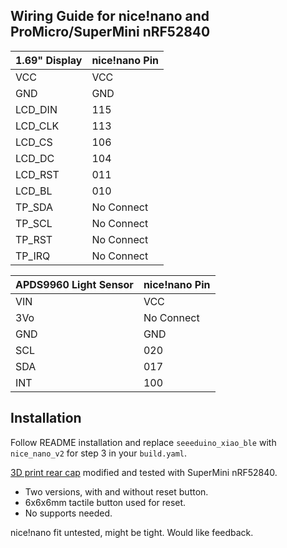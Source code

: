 ## Wiring Guide for nice!nano and ProMicro/SuperMini nRF52840

| 1.69" Display				    | nice!nano Pin |
|-------------------------------|-----------|
| VCC						    | VCC |
| GND						    | GND |
| LCD_DIN   				    | 115 |	
| LCD_CLK   			    	| 113 |
| LCD_CS	    				| 106 |
| LCD_DC	    	    		| 104 |
| LCD_RST	           			| 011 |
| LCD_BL						| 010 |
| TP_SDA						| No Connect |
| TP_SCL						| No Connect |
| TP_RST						| No Connect |
| TP_IRQ						| No Connect |

| APDS9960 Light Sensor		    | nice!nano Pin |
|-------------------------------|-----------|
| VIN							| VCC |
| 3Vo							| No Connect |
| GND							| GND |
| SCL							| 020 |
| SDA							| 017 |
| INT							| 100 |

## Installation

Follow README installation and replace `seeeduino_xiao_ble` with `nice_nano_v2` for step 3 in your `build.yaml`.

[3D print rear cap](/docs/3d_files/) modified and tested with SuperMini nRF52840.   
- Two versions, with and without reset button.  
- 6x6x6mm tactile button used for reset.  
- No supports needed.  

nice!nano fit untested, might be tight. Would like feedback. 